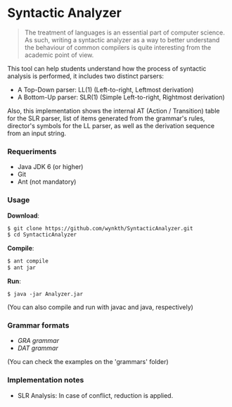 # Syntactic Analyzer

> The treatment of languages is an essential part of computer science. As such, writing a syntactic analyzer 
as a way to better understand the behaviour of common compilers is quite interesting from the academic point 
of view.

This tool can help students understand how the process of syntactic analysis is performed, it includes two distinct parsers:

  - A Top-Down parser: LL(1) (Left-to-right, Leftmost derivation)
  - A Bottom-Up parser: SLR(1) (Simple Left-to-right, Rightmost derivation)

Also, this implementation shows the internal AT (Action / Transition) table for the SLR parser, list of items generated from the grammar's rules, director's symbols for the LL parser, as well as the derivation sequence from an input string.

### Requeriments

* Java JDK 6 (or higher)
* Git
* Ant (not mandatory)

### Usage

**Download**:
```sh
$ git clone https://github.com/wynkth/SyntacticAnalyzer.git
$ cd SyntacticAnalyzer
```

**Compile**:
```sh
$ ant compile
$ ant jar
```

**Run**:
```
$ java -jar Analyzer.jar
```

(You can also compile and run with javac and java, respectively)

### Grammar formats
* *GRA grammar*
* *DAT grammar*

(You can check the examples on the 'grammars' folder)

### Implementation notes
* SLR Analysis: In case of conflict, reduction is applied.

